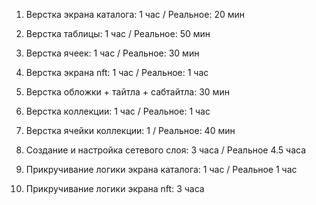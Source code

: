 1. Верстка экрана каталога: 1 час / Реальное: 20 мин
2. Верстка таблицы: 1 час / Реальное: 50 мин
3. Верстка ячеек: 1 час / Реальное: 30 мин
4. Верстка экрана nft: 1 час / Реальное: 1 час
5. Верстка обложки + тайтла + сабтайтла: 30 мин
6. Верстка коллекции: 1 час / Реальное: 1 час
7. Верстка ячейки коллекции: 1 / Реальное: 40 мин

8. Создание и настройка сетевого слоя: 3 часа / Реальное 4.5 часа
9. Прикручивание логики экрана каталога: 1 час / Реальное 1 час

10. Прикручивание логики экрана nft: 3 часа


